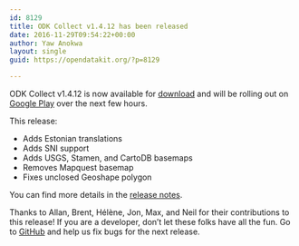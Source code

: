 ```yaml
---
id: 8129
title: ODK Collect v1.4.12 has been released
date: 2016-11-29T09:54:22+00:00
author: Yaw Anokwa
layout: single
guid: https://opendatakit.org/?p=8129

---
```

ODK Collect v1.4.12 is now available for [download](https://opendatakit.org/downloads/download-info/odk-collect-apk/) and will be rolling out on [Google Play](https://play.google.com/store/apps/details?id=org.odk.collect.android) over the next few hours.

This release:

  * Adds Estonian translations
  * Adds SNI support
  * Adds USGS, Stamen, and CartoDB basemaps
  * Removes Mapquest basemap
  * Fixes unclosed Geoshape polygon

You can find more details in the [release notes](https://github.com/opendatakit/opendatakit/wiki/Collect-Release-Notes).

Thanks to Allan, Brent, Hélène, Jon, Max, and Neil for their contributions to this release! If you are a developer, don’t let these folks have all the fun. Go to [GitHub](https://github.com/opendatakit/collect) and help us fix bugs for the next release.
